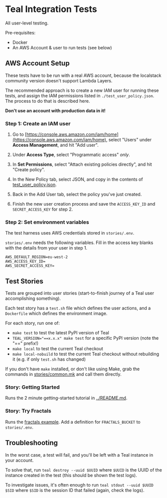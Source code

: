 # Teal Integration Tests

All user-level testing.

Pre-requisites:
- Docker
- An AWS Account & user to run tests (see below)


## AWS Account Setup

These tests have to be run with a real AWS account, because the localstack
community version doesn't support Lambda Layers.

The recommended approach is to create a new IAM user for running these tests,
and assign the IAM permissions listed in `./test_user_policy.json`. The process
to do that is described here.

**Don't use an account with production data in it!**


### Step 1: Create an IAM user

1. Go to
[https://console.aws.amazon.com/iam/home](https://console.aws.amazon.com/iam/home),
select "Users" under **Access Management**, and hit "Add user".

2. Under **Access Type**, select "Programmatic access" *only*.

3. In **Set Permissions**, select "Attach existing policies directly", and hit
"Create policy".

4. In the New Policy tab, select JSON, and copy in the contents of
[test_user_policy.json](./test_user_policy.json).

5. Back in the Add User tab, select the policy you've just created.

6. Finish the new user creation process and save the `ACCESS_KEY_ID` and
`SECRET_ACCESS_KEY` for step 2.


### Step 2: Set environment variables

The test harness uses AWS credentials stored in `stories/.env`.

`stories/.env` needs the following variables. Fill in the access key blanks with
the details from your user in step 1.

```
AWS_DEFAULT_REGION=eu-west-2
AWS_ACCESS_KEY_ID=
AWS_SECRET_ACCESS_KEY=
```


## Test Stories

Tests are grouped into user stories (start-to-finish journey of a Teal user
accomplishing something).

Each test story has a `test.sh` file which defines the user actions, and a
`Dockerfile` which defines the environment image.

For each story, run one of:
- `make test` to test the latest PyPI version of Teal
- `TEAL_VERSION="==x.x.x" make test` for a specific PyPI version (note the "=="
  prefix!)
- `make local` to test the current Teal checkout
- `make local-nobuild` to test the current Teal checkout without rebuilding it
  (e.g. if only `test.sh` has changed)


If you don't have `make` installed, or don't like using Make, grab the commands
in [stories/common.mk](stories/common.mk) and call them directly.


### Story: Getting Started

Runs the 2 minute getting-started tutorial in [../README.md](../README.md).


### Story: Try Fractals

Runs the [fractals example](../examples/fractals). Add a definition for
`FRACTALS_BUCKET` to `stories/.env`.


## Troubleshooting

In the worst case, a test will fail, and you'll be left with a Teal instance in
your account.

To solve that, run `teal destroy --uuid $UUID` where `$UUID` is the UUID of the
instance created in the test (this should be shown the test logs).

To investigate issues, it's often enough to run `teal stdout --uuid $UUID $SID`
where `$SID` is the session ID that failed (again, check the logs).
